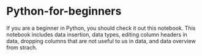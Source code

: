 # Python-for-beginners
If you are a beginner in Python, you should check it out this notebook.
This notebook includes data insertion, data types, editing column headers in data, dropping columns that are not useful to us in data, and data overview from strach.
